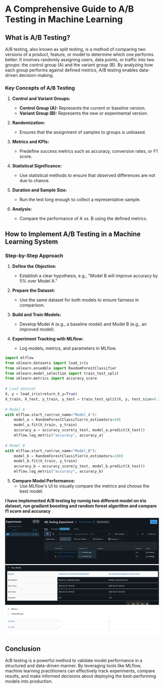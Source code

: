 # A Comprehensive Guide to A/B Testing in Machine Learning

## What is A/B Testing?

A/B testing, also known as split testing, is a method of comparing two versions of a product, feature, or model to determine which one performs better. It involves randomly assigning users, data points, or traffic into two groups: the control group (A) and the variant group (B). By analyzing how each group performs against defined metrics, A/B testing enables data-driven decision-making.

### Key Concepts of A/B Testing
1. **Control and Variant Groups:**
   - **Control Group (A):** Represents the current or baseline version.
   - **Variant Group (B):** Represents the new or experimental version.

2. **Randomization:**
   - Ensures that the assignment of samples to groups is unbiased.

3. **Metrics and KPIs:**
   - Predefine success metrics such as accuracy, conversion rates, or F1 score.

4. **Statistical Significance:**
   - Use statistical methods to ensure that observed differences are not due to chance.

5. **Duration and Sample Size:**
   - Run the test long enough to collect a representative sample.

6. **Analysis:**
   - Compare the performance of A vs. B using the defined metrics.

## How to Implement A/B Testing in a Machine Learning System

### Step-by-Step Approach

1. **Define the Objective:**
   - Establish a clear hypothesis, e.g., "Model B will improve accuracy by 5% over Model A."

2. **Prepare the Dataset:**
   - Use the same dataset for both models to ensure fairness in comparison.

3. **Build and Train Models:**
   - Develop Model A (e.g., a baseline model) and Model B (e.g., an improved model).

4. **Experiment Tracking with MLflow:**
   - Log models, metrics, and parameters in MLflow.
```python
import mlflow
from sklearn.datasets import load_iris
from sklearn.ensemble import RandomForestClassifier
from sklearn.model_selection import train_test_split
from sklearn.metrics import accuracy_score

# Load dataset
X, y = load_iris(return_X_y=True)
X_train, X_test, y_train, y_test = train_test_split(X, y, test_size=0.2, random_state=42)

# Model A
with mlflow.start_run(run_name="Model_A"):
    model_a = RandomForestClassifier(n_estimators=50)
    model_a.fit(X_train, y_train)
    accuracy_a = accuracy_score(y_test, model_a.predict(X_test))
    mlflow.log_metric("accuracy", accuracy_a)

# Model B
with mlflow.start_run(run_name="Model_B"):
    model_b = RandomForestClassifier(n_estimators=100)
    model_b.fit(X_train, y_train)
    accuracy_b = accuracy_score(y_test, model_b.predict(X_test))
    mlflow.log_metric("accuracy", accuracy_b)
```

5. **Compare Model Performance:**
   - Use MLflow's UI to visually compare the metrics and choose the best model.

**I have implemented A/B testing by runnig two different model on iris dataset, run gradient boosting and random forest algorithm  and compare f1 score and accuracy**

![image 1](images\model_A_B.png)
![image 2](images\model_A_B_experiment.png)
![image 3](images\metrics_a_b_testing.png)

## Conclusion
A/B testing is a powerful method to validate model performance in a structured and data-driven manner. By leveraging tools like MLflow, machine learning practitioners can effectively track experiments, compare results, and make informed decisions about deploying the best-performing models into production.

